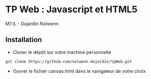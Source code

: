 # TP Web : Javascript et HTML5
M1 IL - Dujardin Nolwenn

## Installation
- Cloner le dépôt sur votre machine personnelle
```console 
git clone https://github.com/nolwenn-dujardin/tpWeb.git
```
- Ouvrer le fichier canvas.html dans le navigateur de votre choix
